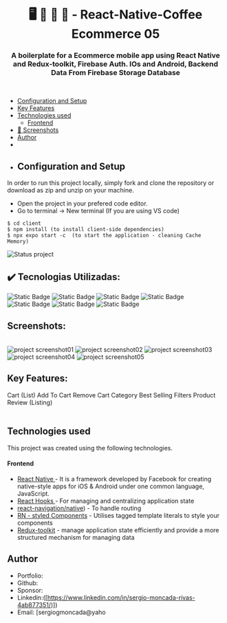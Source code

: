 <h1 align ="center" > 🖥️ 📸 📱 🤖 - React-Native-Coffee Ecommerce 05  </h1>
<h3  align ="center"> 
A boilerplate for a Ecommerce mobile app using React Native and Redux-toolkit, Firebase Auth. IOs and Android, Backend Data From Firebase Storage Database </h3>
<br>

  * [Configuration and Setup](#configuration-and-setup)
  * [Key Features](#key-features)
  * [Technologies used](#technologies-used)
      - [Frontend](#frontend)
  * [📸 Screenshots](#screenshots)
  * [Author](#author)
  * <br>
  * ## Configuration and Setup

In order to run this project locally, simply fork and clone the repository or download as zip and unzip on your machine.

- Open the project in your prefered code editor.
- Go to terminal -> New terminal (If you are using VS code)

```
$ cd client 
$ npm install (to install client-side dependencies)
$ npx expo start -c  (to start the application - cleaning Cache Memory)

```
![Status project](https://img.shields.io/badge/STATUS-Finished-GREEN?style=for-the-badge)

## ✔️ Tecnologias Utilizadas:
![Static Badge](https://img.shields.io/badge/TypeScript-%236897B6?style=for-the-badge)
![Static Badge](https://img.shields.io/badge/react%20native-%2385C7F2?style=for-the-badge)
![Static Badge](https://img.shields.io/badge/ReactContext-yellow?style=for-the-badge)
![Static Badge](https://img.shields.io/badge/Styled%20Components-%23D1D1D1?style=for-the-badge)
![Static Badge](https://img.shields.io/badge/expo-%23E89F28?style=for-the-badge)
![Static Badge](https://img.shields.io/badge/axios-%23D1D1D1?style=for-the-badge)
![Static Badge](https://img.shields.io/badge/Firebase-%23D1D1D1?style=for-the-badge)

##  Screenshots:
<br>
<img src="./IMAGES/LOGINPAGE02.jpg" alt="project screenshot01" />
<img src="./IMAGES/HOME01.jpg" alt="project screenshot02" />
<img src="./IMAGES/PRODUCTDETAILSPAGE03.jpg" alt="project screenshot03" />
<img src="./IMAGES/CARTPAGE04.jpg" alt="project screenshot04" />
<img src="./IMAGES/ADDPRODUCTPAGE05.jpg" alt="project screenshot05" />
<br>

##  Key Features:

Cart (List)
Add To Cart
Remove Cart
Category
Best Selling
Filters
Product Review (Listing)  
<br/>

##  Technologies used

This project was created using the following technologies.

####  Frontend 

- [React Native ]() - It is a framework developed by Facebook for creating native-style apps for iOS & Android under one common language, JavaScript.
- [React Hooks  ](https://reactjs.org/docs/hooks-intro.html) - For managing and centralizing application state
- [react-navigation/native](https://reactnavigation.org/)) - To handle routing
- [RN - styled Components](https://styled-components.com/docs/basics) - Utilises tagged template literals to style your components
- [Redux-toolkit](https://react-redux.js.org/) - manage application state efficiently and provide a more structured mechanism for managing data

## Author
- Portfolio: 
- Github: 
- Sponsor: 
- Linkedin:([https://www.linkedin.com/in/sergio-moncada-rivas-4ab877351/)])
- Email: [sergiogmoncada@yaho
